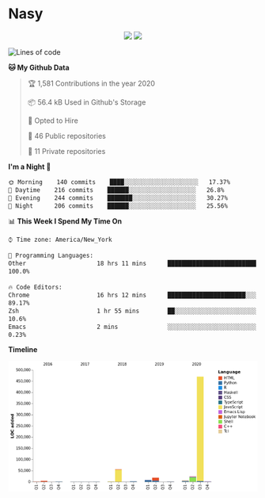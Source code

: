 # Nasy

<p align="center">
<img height="200" src="https://github-readme-stats.vercel.app/api?username=nasyxx&count_private=true&show_icons=true&theme=dracula&include_all_commits=true"/>
<img height="200" src="https://github-readme-stats.vercel.app/api/top-langs/?username=nasyxx&theme=dracula&hide=html,jupyter+notebook&count_private=true&show_icons=true"
</p>

<!--START_SECTION:waka-->
![Lines of code](https://img.shields.io/badge/From%20Hello%20World%20I%27ve%20Written-13.8%20million%20Lines%20of%20code-blue)

**🐱 My Github Data** 

> 🏆 1,581 Contributions in the year 2020
 > 
> 📦 56.4 kB Used in Github's Storage 
 > 
> 💼 Opted to Hire
 > 
> 📜 46 Public repositories
 > 
> 🔑 11 Private repositories 

**I'm a Night 🦉** 

```text
🌞 Morning    140 commits    ████░░░░░░░░░░░░░░░░░░░░░   17.37% 
🌆 Daytime    216 commits    ██████░░░░░░░░░░░░░░░░░░░   26.8% 
🌃 Evening    244 commits    ███████░░░░░░░░░░░░░░░░░░   30.27% 
🌙 Night      206 commits    ██████░░░░░░░░░░░░░░░░░░░   25.56%

```


📊 **This Week I Spend My Time On** 

```text
⌚︎ Time zone: America/New_York

💬 Programming Languages: 
Other                    18 hrs 11 mins      █████████████████████████   100.0%

🔥 Code Editors: 
Chrome                   16 hrs 12 mins      ██████████████████████░░░   89.17% 
Zsh                      1 hr 55 mins        ██░░░░░░░░░░░░░░░░░░░░░░░   10.6% 
Emacs                    2 mins              ░░░░░░░░░░░░░░░░░░░░░░░░░   0.23%

```

**Timeline**

![Chart not found](https://github.com/nasyxx/nasyxx/blob/master/charts/bar_graph.png) 


<!--END_SECTION:waka-->

<!-- ![visitors](https://visitor-badge.laobi.icu/badge?page_id=nasyxx.nasyxx) -->
